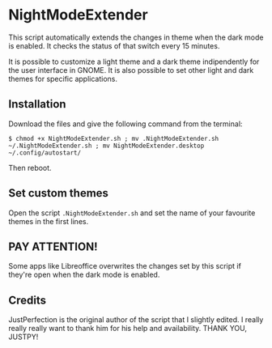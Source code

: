 # NightModeExtender
This script automatically extends the changes in theme when the dark mode is enabled. It checks the status of that switch every 15 minutes.

It is possible to customize a light theme and a dark theme indipendently for the user interface in GNOME. It is also possible to set other light and dark themes for specific applications.

## Installation
Download the files and give the following command from the terminal:

`$ chmod +x NightModeExtender.sh ; mv .NightModeExtender.sh ~/.NightModeExtender.sh ; mv NightModeExtender.desktop ~/.config/autostart/`

Then reboot.

## Set custom themes
Open the script `.NightModeExtender.sh` and set the name of your favourite themes in the first lines.

## PAY ATTENTION!
Some apps like Libreoffice overwrites the changes set by this script if they're open when the dark mode is enabled.

## Credits
JustPerfection is the original author of the script that I slightly edited. I really really really want to thank him for his help and availability. THANK YOU, JUSTPY!
